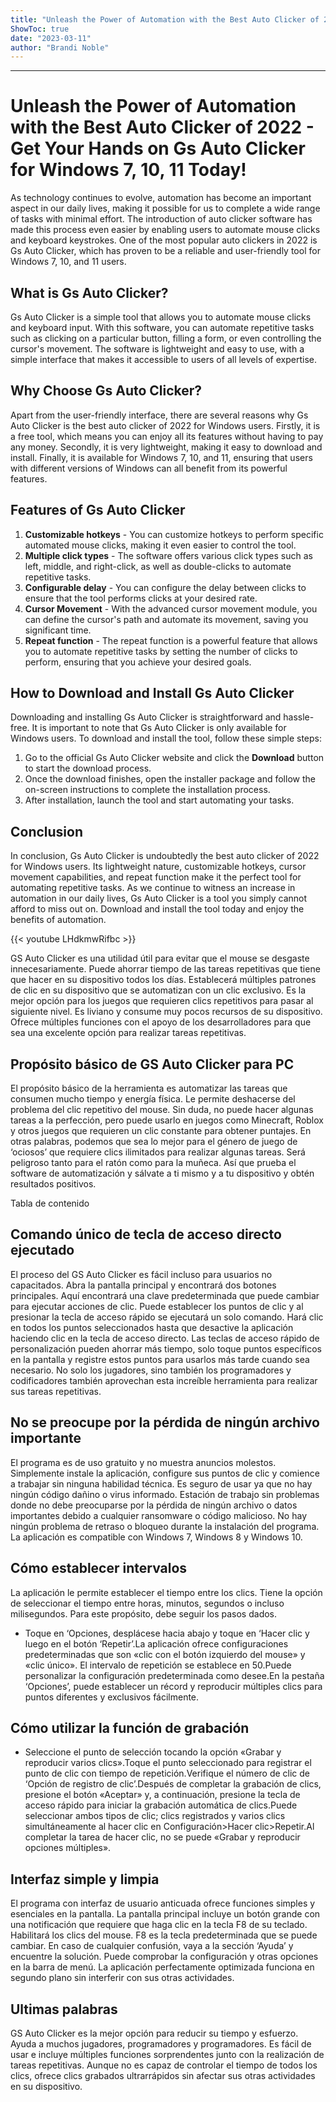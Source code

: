 ```yaml
---
title: "Unleash the Power of Automation with the Best Auto Clicker of 2022 - Get Your Hands on Gs Auto Clicker for Windows 7, 10, 11 Today!"
ShowToc: true 
date: "2023-03-11"
author: "Brandi Noble"
---
```

*****
# Unleash the Power of Automation with the Best Auto Clicker of 2022 - Get Your Hands on Gs Auto Clicker for Windows 7, 10, 11 Today!

As technology continues to evolve, automation has become an important aspect in our daily lives, making it possible for us to complete a wide range of tasks with minimal effort. The introduction of auto clicker software has made this process even easier by enabling users to automate mouse clicks and keyboard keystrokes. One of the most popular auto clickers in 2022 is Gs Auto Clicker, which has proven to be a reliable and user-friendly tool for Windows 7, 10, and 11 users.

## What is Gs Auto Clicker?

Gs Auto Clicker is a simple tool that allows you to automate mouse clicks and keyboard input. With this software, you can automate repetitive tasks such as clicking on a particular button, filling a form, or even controlling the cursor's movement. The software is lightweight and easy to use, with a simple interface that makes it accessible to users of all levels of expertise.

## Why Choose Gs Auto Clicker?

Apart from the user-friendly interface, there are several reasons why Gs Auto Clicker is the best auto clicker of 2022 for Windows users. Firstly, it is a free tool, which means you can enjoy all its features without having to pay any money. Secondly, it is very lightweight, making it easy to download and install. Finally, it is available for Windows 7, 10, and 11, ensuring that users with different versions of Windows can all benefit from its powerful features.

## Features of Gs Auto Clicker

1. **Customizable hotkeys** - You can customize hotkeys to perform specific automated mouse clicks, making it even easier to control the tool.
2. **Multiple click types** - The software offers various click types such as left, middle, and right-click, as well as double-clicks to automate repetitive tasks.
3. **Configurable delay** - You can configure the delay between clicks to ensure that the tool performs clicks at your desired rate.
4. **Cursor Movement** - With the advanced cursor movement module, you can define the cursor's path and automate its movement, saving you significant time.
5. **Repeat function** - The repeat function is a powerful feature that allows you to automate repetitive tasks by setting the number of clicks to perform, ensuring that you achieve your desired goals.

## How to Download and Install Gs Auto Clicker

Downloading and installing Gs Auto Clicker is straightforward and hassle-free. It is important to note that Gs Auto Clicker is only available for Windows users. To download and install the tool, follow these simple steps:

1. Go to the official Gs Auto Clicker website and click the **Download** button to start the download process.
2. Once the download finishes, open the installer package and follow the on-screen instructions to complete the installation process.
3. After installation, launch the tool and start automating your tasks.

## Conclusion

In conclusion, Gs Auto Clicker is undoubtedly the best auto clicker of 2022 for Windows users. Its lightweight nature, customizable hotkeys, cursor movement capabilities, and repeat function make it the perfect tool for automating repetitive tasks. As we continue to witness an increase in automation in our daily lives, Gs Auto Clicker is a tool you simply cannot afford to miss out on. Download and install the tool today and enjoy the benefits of automation.

{{< youtube LHdkmwRifbc >}} 



GS Auto Clicker es una utilidad útil para evitar que el mouse se desgaste innecesariamente. Puede ahorrar tiempo de las tareas repetitivas que tiene que hacer en su dispositivo todos los días. Establecerá múltiples patrones de clic en su dispositivo que se automatizan con un clic exclusivo. Es la mejor opción para los juegos que requieren clics repetitivos para pasar al siguiente nivel. Es liviano y consume muy pocos recursos de su dispositivo. Ofrece múltiples funciones con el apoyo de los desarrolladores para que sea una excelente opción para realizar tareas repetitivas.
 
## Propósito básico de GS Auto Clicker para PC
 
El propósito básico de la herramienta es automatizar las tareas que consumen mucho tiempo y energía física. Le permite deshacerse del problema del clic repetitivo del mouse. Sin duda, no puede hacer algunas tareas a la perfección, pero puede usarlo en juegos como Minecraft, Roblox y otros juegos que requieren un clic constante para obtener puntajes. En otras palabras, podemos que sea lo mejor para el género de juego de ‘ociosos’ que requiere clics ilimitados para realizar algunas tareas. Será peligroso tanto para el ratón como para la muñeca. Así que prueba el software de automatización y sálvate a ti mismo y a tu dispositivo y obtén resultados positivos.
 
Tabla de contenido
 
## Comando único de tecla de acceso directo ejecutado
 
El proceso del GS Auto Clicker es fácil incluso para usuarios no capacitados. Abra la pantalla principal y encontrará dos botones principales. Aquí encontrará una clave predeterminada que puede cambiar para ejecutar acciones de clic. Puede establecer los puntos de clic y al presionar la tecla de acceso rápido se ejecutará un solo comando. Hará clic en todos los puntos seleccionados hasta que desactive la aplicación haciendo clic en la tecla de acceso directo. Las teclas de acceso rápido de personalización pueden ahorrar más tiempo, solo toque puntos específicos en la pantalla y registre estos puntos para usarlos más tarde cuando sea necesario. No solo los jugadores, sino también los programadores y codificadores también aprovechan esta increíble herramienta para realizar sus tareas repetitivas.
 
## No se preocupe por la pérdida de ningún archivo importante
 
El programa es de uso gratuito y no muestra anuncios molestos. Simplemente instale la aplicación, configure sus puntos de clic y comience a trabajar sin ninguna habilidad técnica. Es seguro de usar ya que no hay ningún código dañino o virus informado. Estación de trabajo sin problemas donde no debe preocuparse por la pérdida de ningún archivo o datos importantes debido a cualquier ransomware o código malicioso. No hay ningún problema de retraso o bloqueo durante la instalación del programa. La aplicación es compatible con Windows 7, Windows 8 y Windows 10.
 
## Cómo establecer intervalos
 
La aplicación le permite establecer el tiempo entre los clics. Tiene la opción de seleccionar el tiempo entre horas, minutos, segundos o incluso milisegundos. Para este propósito, debe seguir los pasos dados.
 
- Toque en ‘Opciones, desplácese hacia abajo y toque en ‘Hacer clic y luego en el botón ‘Repetir’.La aplicación ofrece configuraciones predeterminadas que son «clic con el botón izquierdo del mouse» y «clic único». El intervalo de repetición se establece en 50.Puede personalizar la configuración predeterminada como desee.En la pestaña ‘Opciones’, puede establecer un récord y reproducir múltiples clics para puntos diferentes y exclusivos fácilmente.

 
## Cómo utilizar la función de grabación
 
- Seleccione el punto de selección tocando la opción «Grabar y reproducir varios clics».Toque el punto seleccionado para registrar el punto de clic con tiempo de repetición.Verifique el número de clic de ‘Opción de registro de clic’.Después de completar la grabación de clics, presione el botón «Aceptar» y, a continuación, presione la tecla de acceso rápido para iniciar la grabación automática de clics.Puede seleccionar ambos tipos de clic; clics registrados y varios clics simultáneamente al hacer clic en Configuración>Hacer clic>Repetir.Al completar la tarea de hacer clic, no se puede «Grabar y reproducir opciones múltiples».

 
## Interfaz simple y limpia
 
El programa con interfaz de usuario anticuada ofrece funciones simples y esenciales en la pantalla. La pantalla principal incluye un botón grande con una notificación que requiere que haga clic en la tecla F8 de su teclado. Habilitará los clics del mouse. F8 es la tecla predeterminada que se puede cambiar. En caso de cualquier confusión, vaya a la sección ‘Ayuda’ y encuentre la solución. Puede comprobar la configuración y otras opciones en la barra de menú. La aplicación perfectamente optimizada funciona en segundo plano sin interferir con sus otras actividades.
 
## Ultimas palabras
 
GS Auto Clicker es la mejor opción para reducir su tiempo y esfuerzo. Ayuda a muchos jugadores, programadores y programadores. Es fácil de usar e incluye múltiples funciones sorprendentes junto con la realización de tareas repetitivas. Aunque no es capaz de controlar el tiempo de todos los clics, ofrece clics grabados ultrarrápidos sin afectar sus otras actividades en su dispositivo.



